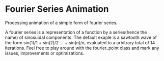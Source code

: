 # Fourier Series Animation
Processing animation of a simple form of fourier series.

A fourier series is a representation of a function by a series(hence the name) of sinosuidal components.
The default exaple is a sawtooth wave of the form sin(1)/1 + sin(2)/2 ... + sin(n)/n, evaluated to a arbitrary total of 14 iterations.
Feel free to play around with the fourier_point class and mark any issues, improvements or optimizations.
